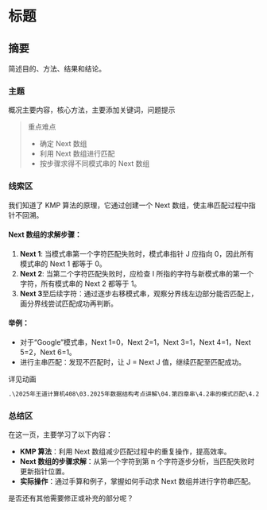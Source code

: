 # 标题

## 摘要

简述目的、方法、结果和结论。

### 主题

概况主要内容，核心方法，主要添加关键词，问题提示

> 重点难点
>
> - 确定 Next 数组
> - 利用 Next 数组进行匹配
> - 按步骤求得不同模式串的 Next 数组

### 线索区

我们知道了 KMP 算法的原理，它通过创建一个 Next 数组，使主串匹配过程中指针不回溯。

#### Next 数组的求解步骤：

1. **Next 1**: 当模式串第一个字符匹配失败时，模式串指针 J 应指向 0，因此所有模式串的 Next 1 都等于 0。
2. **Next 2**: 当第二个字符匹配失败时，应检查 I 所指的字符与新模式串的第一个字符，所有模式串的 Next 2 都等于 1。
3. **Next 3**至后续字符：通过逐步右移模式串，观察分界线左边部分能否匹配上，画分界线尝试匹配成功再判断。

#### 举例：

- 对于“Google”模式串，Next 1=0，Next 2=1，Next 3=1，Next 4=1，Next 5=2，Next 6=1。
- 进行主串匹配：发现不匹配时，让 J = Next J 值，继续匹配至匹配成功。

详见动画

```cmd
.\2025年王道计算机408\03.2025年数据结构考点讲解\04.第四章串\4.2串的模式匹配\4.2.2_2_求next数组.mp4
```

### 总结区

在这一页，主要学习了以下内容：

- **KMP 算法**：利用 Next 数组减少匹配过程中的重复操作，提高效率。
- **Next 数组的步骤求解**：从第一个字符到第 n 个字符逐步分析，当匹配失败时更新指针位置。
- **实际操作**：通过手算和例子，掌握如何手动求 Next 数组并进行字符串匹配。

是否还有其他需要修正或补充的部分呢？
